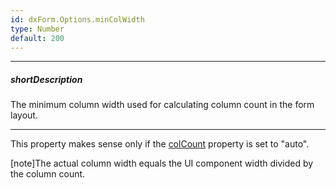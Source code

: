 ```yaml
---
id: dxForm.Options.minColWidth
type: Number
default: 200
---
```

---
##### shortDescription
The minimum column width used for calculating column count in the form layout.

---
This property makes sense only if the [colCount](/api-reference/10%20UI%20Widgets/dxForm/1%20Configuration/colCount.md '{basewidgetpath}/Configuration/#colCount') property is set to "auto".

[note]The actual column width equals the UI component width divided by the column count.